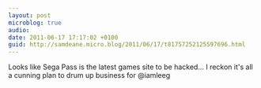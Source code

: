 ```yaml
---
layout: post
microblog: true
audio: 
date: 2011-06-17 17:17:02 +0100
guid: http://samdeane.micro.blog/2011/06/17/t81757252125597696.html
---
```

Looks like Sega Pass is the latest games site to be hacked… I reckon it's all a cunning plan to drum up business for @iamleeg
